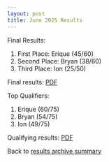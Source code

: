 ```yaml
---
layout: post
title: June 2025 Results
---
```


Final Results:
1. First Place: Erique (45/60)
2. Second Place: Bryan (38/60)
3. Third Place: Ion (25/50)

Final results: <a href="/results-archive/20250614-finals-results.pdf" target="_blank" rel="noreferrer noopener">PDF</a>

Top Qualifiers:
1. Erique (60/75)
2. Bryan (54/75)
3. Ion (49/75)

Qualifying results: <a href="/results-archive/20250614-quali-results.pdf" target="_blank" rel="noreferrer noopener">PDF</a>

Back to <a href="/blog.html">results archive summary</a>
